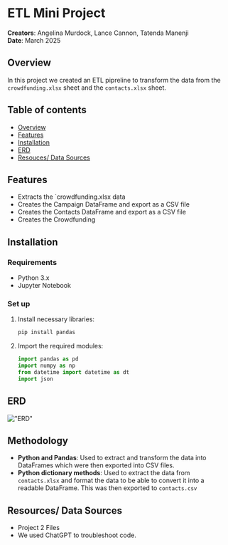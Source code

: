 # ETL Mini Project
**Creators**: Angelina Murdock, Lance Cannon, Tatenda Manenji
<br> **Date**: March 2025

## Overview
In this project we created an ETL pipreline to transform the data from the `crowdfunding.xlsx` sheet and the `contacts.xlsx` sheet. 

## Table of contents
- [Overview](#overview)
- [Features](#features)
- [Installation](#installation)
- [ERD](#erd)
- [Resouces/ Data Sources](#resources-data-sources)

## Features
- Extracts the `crowdfunding.xlsx data
- Creates the Campaign DataFrame and export as a CSV file
- Creates the Contacts DataFrame and export as a CSV file
- Creates the Crowdfunding

## Installation
### Requirements
- Python 3.x
- Jupyter Notebook

### Set up
1. Install necessary libraries:
    ```bash
    pip install pandas
    ```

2. Import the required modules:
    ```python
    import pandas as pd
    import numpy as np
    from datetime import datetime as dt
    import json
    ```

## ERD
!["ERD"](Resources/ERD.png)

## Methodology
- **Python and Pandas**: Used to extract and transform the data into DataFrames which were then exported into CSV files.
- **Python dictionary methods**:
Used to extract the data from `contacts.xlsx` and format the data to be able to convert it into a readable DataFrame. This was then exported to `contacts.csv`

## Resources/ Data Sources
- Project 2 Files 
- We used ChatGPT to troubleshoot code.